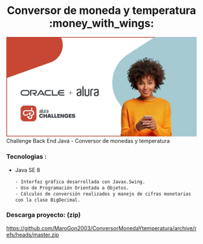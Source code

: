 <h1 align="center">Conversor de moneda y temperatura :money_with_wings:</h1>

![](https://raw.githubusercontent.com/EduardoUT/ConversorMoneda-ONE-Alura_Challenge/master/src/Imagenes/challengeImage.jpg) Challenge Back End Java - Conversor de monedas y temperatura 


### Tecnologias :
   - Java SE 8
      
         - Interfaz gráfica desarrollada con Javax.Swing.
         - Uso de Programación Orientada a Objetos.
         - Cálculos de conversión realizados y manejo de cifras monetarias con la clase BigDecimal.


### Descarga proyecto: (zip)
https://github.com/MaroGon2003/ConversorMonedaYtemperatura/archive/refs/heads/master.zip
